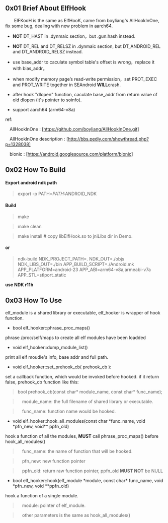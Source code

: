 ## 0x01 Brief About ElfHook

&emsp;&emsp;ElFKooH is the same as ElfHooK, came from boyliang's AllHookInOne, fix some bug, dealing with new problem in aarch64.

- **NOT** DT_HAST in .dynmaic section，but .gun.hash instead.

- **NOT** DT_REL and DT_RELSZ in .dynmaic section, but DT_ANDROID_REL and DT_ANDROID_RELSZ instead.

- use base_addr to caculate symbol table's offset is wrong，replace it with bias_addr。

- when modify memory page’s read-write permission，set PROT_EXEC and PROT_WRITE together in SEAndroid **WILL**crash.

- after hook "dlopen" function, caculate base_addr from return value of old dlopen (it's pointer to soinfo).

- support aarch64 (arm64-v8a)

ref:

&emsp;AllHookInOne : [https://github.com/boyliang/AllHookInOne.git]

&emsp;AllHookInOne description : [http://bbs.pediy.com/showthread.php?p=1328038]

&emsp;bionic : [https://android.googlesource.com/platform/bionic]


## 0x02 How To Build

#### Export android ndk path

> export -p PATH=$PATH:$ANDROID_NDK


#### Build

> make

> make clean

> make install  # copy libElfHook.so to jniLibs dir in Demo. 

#### or

> ndk-build NDK_PROJECT_PATH=. NDK_OUT=./objs NDK_LIBS_OUT=./bin APP_BUILD_SCRIPT=./Android.mk APP_PLATFORM=android-23 APP_ABI=arm64-v8a,armeabi-v7a APP_STL=stlport_static

**use NDK r11b**

## 0x03 How To Use

elf_module is a shared library or executable, elf_hooker is wrapper of hook function.

- bool elf_hooker::phrase_proc_maps()

phrase /proc/self/maps to create all elf modules have been loadded

- void elf_hooker::dump_module_list()

print all elf moudle's info, base addr and full path.

- void elf_hooker::set_prehook_cb( prehook_cb ):

set a callback function, which would be invoked before hooked. if it return false,  prehook_cb function like  this:

> bool prehook_cb(const char* module_name, const char* func_name);

> &emsp;module_name: the full filename of shared library or executable.

> &emsp;func_name: function name would be hooked.

- void elf_hooker::hook_all_modules(const char \*func_name, void \*pfn_new, void\*\* ppfn_old)

hook a function of all the modules, **MUST** call phrase_proc_maps() before hook_all_modules()

> &emsp;func_name: the name of function that will be hooked.

> &emsp;pfn_new: new function pointer

> &emsp;ppfn_old: return raw function pointer, ppfn_old **MUST NOT** be NULL

- bool elf_hooker::hook(elf_module \*module, const char\* func_name, void \*pfn_new, void \*\*ppfn_old)

hook a function of a single module.

> &emsp;module: pointer of elf_module.

> &emsp;other parameters is the same as hook_all_modules()
